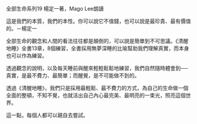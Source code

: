 全部生命系列19 楊定一著，Mago Lee朗讀

這是我們的本質，我們的本性。你可以說它不值錢，也可以說是最珍貴、最有價值的。－楊定一

全部生命的觀念和人間的看法往往都是顛倒的，可以說是簡單到不可思議。《清醒地睡》全書13章，8個練習，全書採用無夢深睡的比喻幫助我們理解真實，而本身也可以作為練習。

透過觀念的說明，以及每天睡前與醒來輕輕鬆鬆地練習，我們自然隨時體會到──真實，是最不費力、最簡單；而醒覺，是不可能做不到的。

透過《清醒地睡》，我們只是採用最輕鬆、最不費力的方式，為自己的生命做一個全面的整頓，不知不覺，也就活出自己內心最完美、最明亮的一束光，照亮這個世界。

這一點，每個人都可以親自去嘗試。

